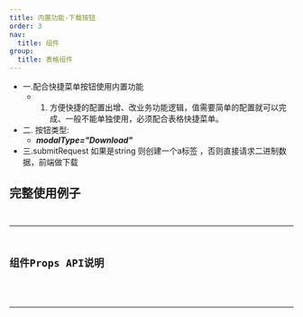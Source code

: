 ```yaml
---
title: 内置功能-下载按钮
order: 3
nav:
  title: 组件
group:
  title: 表格组件
---
```



 - 一.配合快捷菜单按钮使用内置功能
   - 1. 方便快捷的配置出增、改业务功能逻辑，值需要简单的配置就可以完成、一般不能单独使用，必须配合表格快捷菜单。
 - 二. 按钮类型:
   - ***modalType="Download"***
 - 三.submitRequest 如果是string 则创建一个a标签 ，否则直接请求二进制数据，前端做下载

## 完整使用例子
<code src="@/components/TableCustom/Download/Example/demo1.tsx" 
      title="完整使用例子"
      desc="下载" 
    />

---

## 组件Props API说明

<API src="../Example/TableCustomTypes/index.tsx" exports='["ModalPropsType","ModalPropsConfigType"]'></API>

---